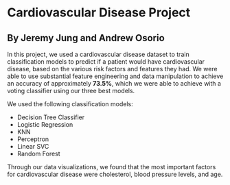 # Cardiovascular Disease Project
## By Jeremy Jung and Andrew Osorio

In this project, we used a cardiovascular disease dataset to train classification models to predict if a patient would have cardiovascular disease, based on the various risk factors and features they had.
We were able to use substantial feature engineering and data manipulation to achieve an accuracy of approximately __73.5%__, which we were able to achieve with a voting classifier using our three best models.

We used the following classification models:
* Decision Tree Classifier
* Logistic Regression
* KNN
* Perceptron
* Linear SVC
* Random Forest

Through our data visualizations, we found that the most important factors for cardiovascular disease were cholesterol, blood pressure levels, and age.
